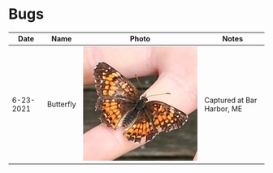 # Bugs


|Date|Name |Photo  | Notes|
--- | --- | --- | ---
|6-23-2021| Butterfly | <img src="images/06-23-2021/butterfly.jpg" /> |Captured at Bar Harbor, ME|

